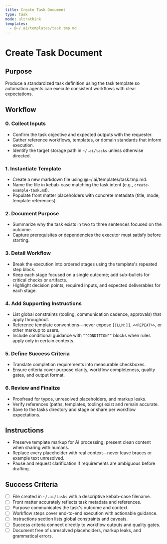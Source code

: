```yaml
---
title: Create Task Document
type: task
mode: ultrathink
templates:
  - @~/.ai/templates/task.tmp.md
---
```


# Create Task Document

## Purpose

Produce a standardized task definition using the task template so automation agents can execute consistent workflows with clear expectations.

## Workflow

### 0. Collect Inputs

- Confirm the task objective and expected outputs with the requester.
- Gather reference workflows, templates, or domain standards that inform execution.
- Identify the target storage path in `~/.ai/tasks` unless otherwise directed.

### 1. Instantiate Template

- Create a new markdown file using @~/.ai/templates/task.tmp.md.
- Name the file in kebab-case matching the task intent (e.g., `create-example-task.md`).
- Populate front matter placeholders with concrete metadata (title, mode, template references).

### 2. Document Purpose

- Summarize why the task exists in two to three sentences focused on the outcome.
- Capture prerequisites or dependencies the executor must satisfy before starting.

### 3. Detail Workflow

- Break the execution into ordered stages using the template's repeated step block.
- Keep each stage focused on a single outcome; add sub-bullets for critical checks or artifacts.
- Highlight decision points, required inputs, and expected deliverables for each stage.

### 4. Add Supporting Instructions

- List global constraints (tooling, communication cadence, approvals) that apply throughout.
- Reference template conventions—never expose `[[LLM:]]`, `<<REPEAT>>`, or other markup to users.
- Include conditional guidance with `^^CONDITION^^` blocks when rules apply only in certain contexts.

### 5. Define Success Criteria

- Translate completion requirements into measurable checkboxes.
- Ensure criteria cover purpose clarity, workflow completeness, quality gates, and output format.

### 6. Review and Finalize

- Proofread for typos, unresolved placeholders, and markup leaks.
- Verify references (paths, templates, tooling) exist and remain accurate.
- Save to the tasks directory and stage or share per workflow expectations.

## Instructions

- Preserve template markup for AI processing; present clean content when sharing with humans.
- Replace every placeholder with real context—never leave braces or example text unresolved.
- Pause and request clarification if requirements are ambiguous before drafting.

## Success Criteria

- [ ] File created in `~/.ai/tasks` with a descriptive kebab-case filename.
- [ ] Front matter accurately reflects task metadata and references.
- [ ] Purpose communicates the task's outcome and context.
- [ ] Workflow steps cover end-to-end execution with actionable guidance.
- [ ] Instructions section lists global constraints and caveats.
- [ ] Success criteria connect directly to workflow outputs and quality gates.
- [ ] Document free of unresolved placeholders, markup leaks, and grammatical errors.
